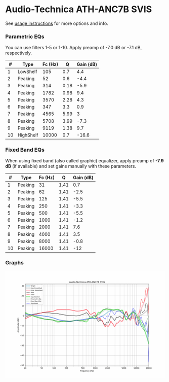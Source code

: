 # Audio-Technica ATH-ANC7B SVIS
See [usage instructions](https://github.com/jaakkopasanen/AutoEq#usage) for more options and info.

### Parametric EQs
You can use filters 1-5 or 1-10. Apply preamp of -7.0 dB or -7.1 dB, respectively.

|   # | Type      |   Fc (Hz) |    Q |   Gain (dB) |
|-----|-----------|-----------|------|-------------|
|   1 | LowShelf  |       105 | 0.7  |         4.4 |
|   2 | Peaking   |        52 | 0.6  |        -4.4 |
|   3 | Peaking   |       314 | 0.18 |        -5.9 |
|   4 | Peaking   |      1782 | 0.98 |         9.4 |
|   5 | Peaking   |      3570 | 2.28 |         4.3 |
|   6 | Peaking   |       347 | 3.3  |         0.9 |
|   7 | Peaking   |      4565 | 5.99 |         3   |
|   8 | Peaking   |      5708 | 3.99 |        -7.3 |
|   9 | Peaking   |      9119 | 1.38 |         9.7 |
|  10 | HighShelf |     10000 | 0.7  |       -16.6 |

### Fixed Band EQs
When using fixed band (also called graphic) equalizer, apply preamp of **-7.9 dB** (if available) and set gains manually with these parameters.

|   # | Type    |   Fc (Hz) |    Q |   Gain (dB) |
|-----|---------|-----------|------|-------------|
|   1 | Peaking |        31 | 1.41 |         0.7 |
|   2 | Peaking |        62 | 1.41 |        -2.5 |
|   3 | Peaking |       125 | 1.41 |        -5.5 |
|   4 | Peaking |       250 | 1.41 |        -3.3 |
|   5 | Peaking |       500 | 1.41 |        -5.5 |
|   6 | Peaking |      1000 | 1.41 |        -1.2 |
|   7 | Peaking |      2000 | 1.41 |         7.6 |
|   8 | Peaking |      4000 | 1.41 |         3.5 |
|   9 | Peaking |      8000 | 1.41 |        -0.8 |
|  10 | Peaking |     16000 | 1.41 |       -12   |

### Graphs
![](./Audio-Technica%20ATH-ANC7B%20SVIS.png)
